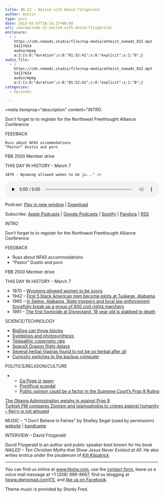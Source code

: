 ```yaml
---
title: AN 22 – Nailed with David Fitzgerald
author: Dustin
type: post
date: 2013-03-07T18:16:27+00:00
url: /an/episode-22-nailed-with-david-fitzgerald/
enclosure:
  - |
    https://cdn.nomads.studio/file/nsp-media/atheist_nomads_022.mp3
    54117654
    audio/mpeg
    a:2:{s:8:"duration";s:8:"01:52:41";s:8:"explicit";s:1:"0";}
audio_file:
  - |
    https://cdn.nomads.studio/file/nsp-media/atheist_nomads_022.mp3
    54117654
    audio/mpeg
    a:2:{s:8:"duration";s:8:"01:52:41";s:8:"explicit";s:1:"0";}
categories:
  - Episodes

---
```

<div itemscope itemtype="http://schema.org/AudioObject">
  <meta itemprop="name" content="Episode 22 – Nailed with David Fitzgerald" />
  
  <meta itemprop="uploadDate" content="2013-03-07T11:16:27-07:00" />
  
  <meta itemprop="encodingFormat" content="audio/mpeg" />
  
  <meta itemprop="duration" content="PT1H52M41S" />
  
  <meta itemprop="description" content="INTRO

Don't forget to to register for the Northwest Freethought Alliance Conference

FEEDBACK

 	Russ about NFA5 accommodations
 	“Pastor” Dustin and porn

FBB 2500 Member drive

THIS DAY IN HISTORY - March 7

 	1870 - Wyoming allowed women to be ju..." />
  
  <meta itemprop="contentUrl" content="https://dts.podtrac.com/redirect.mp3/cdn.nomads.studio/file/nsp-media/atheist_nomads_022.mp3" />
  
  <meta itemprop="contentSize" content="51.6" />
  </p> 
  
  <div class="powerpress_player" id="powerpress_player_8277">
    <audio class="wp-audio-shortcode" id="audio-5216-21" preload="none" style="width: 100%;" controls="controls"><source type="audio/mpeg" src="https://dts.podtrac.com/redirect.mp3/cdn.nomads.studio/file/nsp-media/atheist_nomads_022.mp3?_=21" /><a href="https://dts.podtrac.com/redirect.mp3/cdn.nomads.studio/file/nsp-media/atheist_nomads_022.mp3">https://dts.podtrac.com/redirect.mp3/cdn.nomads.studio/file/nsp-media/atheist_nomads_022.mp3</a></audio>
  </div>
</div>

<p class="powerpress_links powerpress_links_mp3">
  Podcast: <a href="https://dts.podtrac.com/redirect.mp3/cdn.nomads.studio/file/nsp-media/atheist_nomads_022.mp3" class="powerpress_link_pinw" target="_blank" title="Play in new window" onclick="return powerpress_pinw('https://htotw.com/?powerpress_pinw=5216-podcast');" rel="nofollow">Play in new window</a> | <a href="https://dts.podtrac.com/redirect.mp3/cdn.nomads.studio/file/nsp-media/atheist_nomads_022.mp3" class="powerpress_link_d" title="Download" rel="nofollow" download="atheist_nomads_022.mp3">Download</a>
</p>

<p class="powerpress_links powerpress_subscribe_links">
  Subscribe: <a href="https://podcasts.apple.com/us/podcast/humanists-take-on-the-world/id530050098?mt=2&ls=1" class="powerpress_link_subscribe powerpress_link_subscribe_itunes" target="_blank" title="Subscribe on Apple Podcasts" rel="nofollow">Apple Podcasts</a> | <a href="https://www.google.com/podcasts?feed=aHR0cDovL2F0aGVpc3Rub21hZHMubGlic3luLmNvbS9yc3M%3D" class="powerpress_link_subscribe powerpress_link_subscribe_googleplay" target="_blank" title="Subscribe on Google Podcasts" rel="nofollow">Google Podcasts</a> | <a href="https://open.spotify.com/show/3LzK2xZGike6Tc1GEMtMbr?si=LieN9SNuTpq96smuaUsH8A" class="powerpress_link_subscribe powerpress_link_subscribe_spotify" target="_blank" title="Subscribe on Spotify" rel="nofollow">Spotify</a> | <a href="https://www.pandora.com/podcast/atheist-nomads/PC:10122?corr=62071012&part=ug" class="powerpress_link_subscribe powerpress_link_subscribe_pandora" target="_blank" title="Subscribe on Pandora" rel="nofollow">Pandora</a> | <a href="https://htotw.com/feed/podcast/" class="powerpress_link_subscribe powerpress_link_subscribe_rss" target="_blank" title="Subscribe via RSS" rel="nofollow">RSS</a>
</p>

INTRO

Don&#8217;t forget to to register for the Northwest Freethought Alliance Conference

FEEDBACK

  * Russ about NFA5 accommodations
  * “Pastor” Dustin and porn

FBB 2500 Member drive

THIS DAY IN HISTORY &#8211; March 7

  * 1870 &#8211; <a href="http://soswy.state.wy.us/Forms/Publications/Student%20Packet%20Content%20Files/WYFirst.pdf" target="_blank" rel="noopener">Wyoming allowed women to be jurors</a>
  * 1942 &#8211; <a href="http://www.tuskegeeairmennationalmuseum.org/history/who-were-they" target="_blank" rel="noopener">First 5 black American men become pilots at Tuskege, Alabama</a>
  * 1965 &#8211; <a href="http://en.wikipedia.org/wiki/Bloody_Sunday_(1965)" target="_blank" rel="noopener">In Selma, Alabama, State troopers and local law enforcement forcefully break up a group of 600 civil rights marchers</a>
  * 1981 &#8211; <a href="http://en.wikipedia.org/wiki/Incidents_at_Disneyland_Resort#Guest_altercations" target="_blank" rel="noopener">The first homicide at Disneyland, 18 year old is stabbed to death</a>

SCIENCE/TECHNOLOGY

  * <a href="http://mashable.com/2013/03/01/bigdog-robot-throws-cinder-blocks/" target="_blank" rel="noopener">BigDog can throw blocks</a>
  * <a href="http://www.the-scientist.com/?articles.view/articleNo/33711/title/Steal-My-Sunshine/" target="_blank" rel="noopener">Symbiosis and photosynthesis</a>
  * <a href="http://www.bbc.co.uk/news/science-environment-21604005" target="_blank" rel="noopener">Telepathic cybernetic rats</a>
  * <a href="http://online.wsj.com/article/SB10001424127887323478304578334121188527806.html" target="_blank" rel="noopener">SpaceX Dragon flight delays</a>
  * <a href="http://www.newscientist.com/article/mg21729065.400-herbal-viagra-actually-contains-the-real-thing.html" target="_blank" rel="noopener">Several herbal Viagras found to not be so herbal after all</a>
  * <a href="http://www.space.com/20034-mars-rover-curiosity-computer-glitch.html" target="_blank" rel="noopener">Curiosity switches to the backup computer</a>

POLITICS/RELIGION/CULTURE

  *   * <a href="http://catholicism.about.com/b/2013/03/01/the-pope-resigns-it-is-finished.htm" target="_blank" rel="noopener">Da Pope iz gawn</a>
      * <a href="http://www.cnn.com/2013/02/25/world/europe/vatican-archbishop-resigns" target="_blank" rel="noopener">Pontifical scandal</a>
      * <a href="http://www.latimes.com/news/nationworld/nation/la-na-court-prop8-20130302,0,7824164.story" target="_blank" rel="noopener">Public opinion could be a factor in the Supreme Court’s Prop 8 Ruling</a>

<a href="http://abcnews.go.com/Politics/obama-administration-joins-legal-fight-california-gay-marriage/story?id=18621879" target="_blank" rel="noopener">The Obama Administration weighs in against Prop 8</a>  
<a href="http://www.reuters.com/article/2013/03/01/us-usa-turkey-idUSBRE9200EB20130301" target="_blank" rel="noopener">Turkish PM compares Zionism and Islamophobia to crimes against humanity &#8211; Kerry is not amused</a>

MUSIC &#8211; &#8220;I Don&#8217;t Believe in Fairies&#8221; by Shelley Segal (used by permission) <a href="http://www.shelleysegal.com" target="_blank" rel="noopener">website</a> | <a href="http://shelleysegal.bandcamp.com/" target="_blank" rel="noopener">bandcamp</a>

INTERVIEW &#8211; David Fitzgerald

David Fitzgerald is an author and public speaker best known for his book _NAILED &#8211; Ten Christian Myths that Show Jesus Never Existed at All_. He also writes erotica under the psudenum of <a href="http://www.amazon.com/s/ref=ntt_athr_dp_sr_1?_encoding=UTF8&field-author=Kilt%20Kilpatrick&search-alias=digital-text&sort=relevancerank" target="_blank" rel="noopener">Kilt Kilpatrick</a>

<hr width="500" />

You can find us online at <a href="https://www.htotw.com/" target="_blank" rel="noopener">www.htotw.com</a>, use the [contact form](https://htotw.com/contact), leave us a voice mail message at +1 (208) 996-8667, find us blogging at [www.dwnomad.com][1], and <a href="https://htotw.com/facebook" target="_blank" rel="noopener">like us on Facebook</a>.

Theme music is provided by Sturdy Fred.

 [1]: http://www.dwnomad.com/